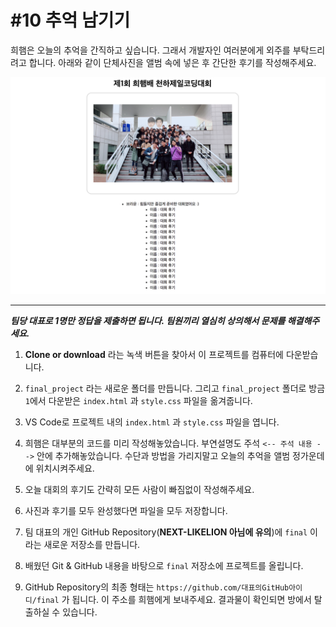 # #10 추억 남기기

희햄은 오늘의 추억을 간직하고 싶습니다. 그래서 개발자인 여러분에게 외주를 부탁드리려고 합니다. 아래와 같이 단체사진을 앨범 속에 넣은 후 간단한 후기를 작성해주세요.

![likelion](sample.png)

---

***팀당 대표로 1명만 정답을 제출하면 됩니다. 팀원끼리 열심히 상의해서 문제를 해결해주세요.***


1. **Clone or download** 라는 녹색 버튼을 찾아서 이 프로젝트를 컴퓨터에 다운받습니다.

2. `final_project` 라는 새로운 폴더를 만듭니다. 그리고 `final_project` 폴더로 방금 `1`에서 다운받은 `index.html` 과 `style.css` 파일을 옮겨줍니다.

3. VS Code로 프로젝트 내의 `index.html` 과 `style.css` 파일을 엽니다.

4. 희햄은 대부분의 코드를 미리 작성해놓았습니다. 부연설명도 주석 `<-- 주석 내용 -->` 안에 추가해놓았습니다. 수단과 방법을 가리지말고 오늘의 추억을 앨범 정가운데에 위치시켜주세요.

5. 오늘 대회의 후기도 간략히 모든 사람이 빠짐없이 작성해주세요.

6. 사진과 후기를 모두 완성했다면 파일을 모두 저장합니다.

7. 팀 대표의 개인 GitHub Repository(**NEXT-LIKELION 아님에 유의**)에 `final` 이라는 새로운 저장소를 만듭니다.

8. 배웠던 Git & GitHub 내용을 바탕으로 `final` 저장소에 프로젝트를 올립니다.

9. GitHub Repository의 최종 형태는 `https://github.com/대표의GitHub아이디/final` 가 됩니다. 이 주소를 희햄에게 보내주세요. 결과물이 확인되면 방에서 탈출하실 수 있습니다.
